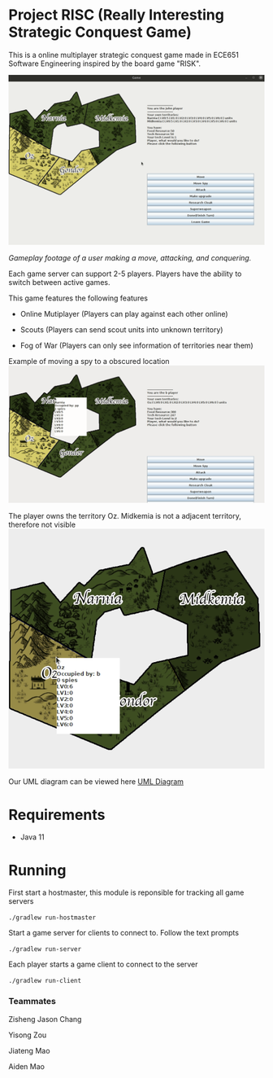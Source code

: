 # Project RISC (Really Interesting Strategic Conquest Game)
This is a online multiplayer strategic conquest game made in ECE651 Software Engineering inspired by the board game "RISK". 

![Gameplay footage](https://github.com/jzisheng/project-risc/blob/master/images/gameplay.gif)

*Gameplay footage of a user making a move, attacking, and conquering.*

Each game server can support 2-5 players. Players have the ability to switch between active games.

This game features the following features
* Online Mutiplayer (Players can play against each other online)
* Scouts (Players can send scout units into unknown territory)

* Fog of War (Players can only see information of territories near them)

Example of moving a spy to a obscured location
![Scouts and spies](https://github.com/jzisheng/project-risc/blob/master/images/spy.gif)

The player owns the territory Oz. Midkemia is not a adjacent territory, therefore not visible
![Fog of war example](https://github.com/jzisheng/project-risc/blob/master/images/fog-of-war.gif)

Our UML diagram can be viewed here [UML Diagram](https://docs.google.com/drawings/d/1ES76J9AJ3MGDxcjzBDHp8wPLWJiUc8oNKI2NgELMtjI/edit?usp=sharing)

# Requirements
* Java 11

# Running

First start a hostmaster, this module is reponsible for tracking all game servers

`./gradlew run-hostmaster`

Start a game server for clients to connect to. Follow the text prompts

`./gradlew run-server`


Each player starts a game client to connect to the server

`./gradlew run-client`

### Teammates
Zisheng Jason Chang

Yisong Zou

Jiateng Mao

Aiden Mao
